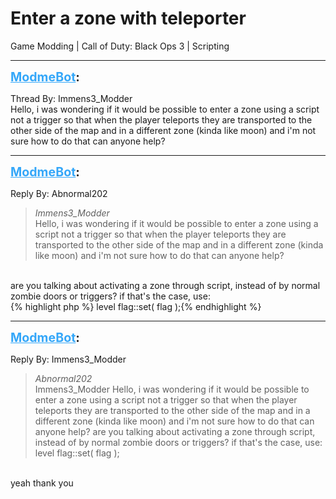 # Enter a zone with teleporter
Game Modding | Call of Duty: Black Ops 3 | Scripting

---
<strong style="font-size: 1.4em;"><span style="text-decoration: underline;text-decoration-color: #34a7f9;"><span style="color:#34a7f9;">ModmeBot</span></span>:</strong>

<p>Thread By: Immens3_Modder<br />Hello, i was wondering if it would be possible to enter a zone using a script not a trigger so that when the player teleports they are transported to the other side of the map and in a different zone (kinda like moon) and i&#39;m not sure how to do that can anyone help?</p>

---
<strong style="font-size: 1.4em;"><span style="text-decoration: underline;text-decoration-color: #34a7f9;"><span style="color:#34a7f9;">ModmeBot</span></span>:</strong>

<p>Reply By: Abnormal202<br /><blockquote><em>Immens3_Modder</em><br />Hello, i was wondering if it would be possible to enter a zone using a script not a trigger so that when the player teleports they are transported to the other side of the map and in a different zone (kinda like moon) and i&#39;m not sure how to do that can anyone help?</blockquote><br /> are you talking about activating a zone through script, instead of by normal zombie doors or triggers? if that&#39;s the case, use:<br />{% highlight php %}
level flag::set( flag );{% endhighlight %}
</p>

---
<strong style="font-size: 1.4em;"><span style="text-decoration: underline;text-decoration-color: #34a7f9;"><span style="color:#34a7f9;">ModmeBot</span></span>:</strong>

<p>Reply By: Immens3_Modder<br /><blockquote><em>Abnormal202</em><br />Immens3_Modder Hello, i was wondering if it would be possible to enter a zone using a script not a trigger so that when the player teleports they are transported to the other side of the map and in a different zone (kinda like moon) and i&#39;m not sure how to do that can anyone help?  are you talking about activating a zone through script, instead of by normal zombie doors or triggers? if that&#39;s the case, use: level flag::set( flag );</blockquote><br /> yeah thank you</p>

